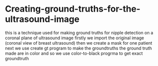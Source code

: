 # Creating-ground-truths-for-the-ultrasound-image
this is a technique used for making ground truths for nipple detection on a coronal plane of ultrasound image
firstly we import the original image (coronal view of breast ultrasound)
then we create a mask for one patient 
next we use create gt program to make the groundtruths
the ground truth made are in color and so we use color-to-black progrma to get exact groundtruth
